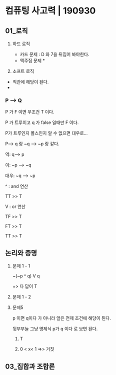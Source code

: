 #  컴퓨팅 사고력 | 190930



## 01_로직 

1. 하드 로직 
   * 카드 문제 :  D 와 7을 뒤집어 봐야한다. 
   * 맥주집 문제
     * 





2. 소프트 로직

* 직관에 해당이 된다. 
* 





### P --> Q

P 가 F 이면 무조건 T 이다. 

P 가 트루이고 q 가 false 일때만 F 이다. 



P가 트루인지 폴스인지 알 수 없으면 대우로... 

P--> q 랑 ~q --> ~p 랑 같다. 

역:  q--> p

이: ~p --> ~q

대우: ~q --> ~p



^ : and 연산

TT >> T

V : or 연산

TF >> T

FT >> T

TT >> T



## 논리와 증명

1. 문제 1 - 1

   ~(~p ^ q) V q

   => 다 답이 T

   

2. 문제 1 - 2



3. 문제5

   p 이면 q이다 가 아니라 앞은 전제 조건에 해당이 된다. 

   뒷부부늘 그냥 명제식 p가 q 이다 로 보면 된다. 

   1. T

   4. 0 < x< 1 =>> 거짓

   

   

## 03_집합과 조합론

